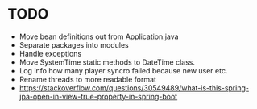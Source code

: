 # TODO
- Move bean definitions out from Application.java
- Separate packages into modules
- Handle exceptions
- Move SystemTime static methods to DateTime class.
- Log info how many player syncro failed because new user etc.
- Rename threads to more readable format
- https://stackoverflow.com/questions/30549489/what-is-this-spring-jpa-open-in-view-true-property-in-spring-boot

